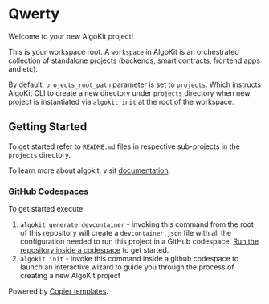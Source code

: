 # Qwerty

Welcome to your new AlgoKit project!

This is your workspace root. A `workspace` in AlgoKit is an orchestrated collection of standalone projects (backends, smart contracts, frontend apps and etc).

By default, `projects_root_path` parameter is set to `projects`. Which instructs AlgoKit CLI to create a new directory under `projects` directory when new project is instantiated via `algokit init` at the root of the workspace.

## Getting Started

To get started refer to `README.md` files in respective sub-projects in the `projects` directory.

To learn more about algokit, visit [documentation](https://github.com/algorandfoundation/algokit-cli/blob/main/docs/algokit.md).

### GitHub Codespaces

To get started execute:

1. `algokit generate devcontainer` - invoking this command from the root of this repository will create a `devcontainer.json` file with all the configuration needed to run this project in a GitHub codespace. [Run the repository inside a codespace](https://docs.github.com/en/codespaces/getting-started/quickstart) to get started.
2. `algokit init` - invoke this command inside a github codespace to launch an interactive wizard to guide you through the process of creating a new AlgoKit project

Powered by [Copier templates](https://copier.readthedocs.io/en/stable/).
